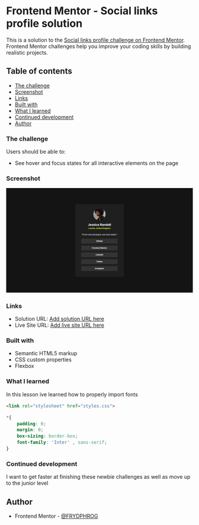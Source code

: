 # Frontend Mentor - Social links profile solution

This is a solution to the [Social links profile challenge on Frontend Mentor](https://www.frontendmentor.io/challenges/social-links-profile-UG32l9m6dQ). Frontend Mentor challenges help you improve your coding skills by building realistic projects. 

## Table of contents
  - [The challenge](#the-challenge)
  - [Screenshot](#screenshot)
  - [Links](#links)
  - [Built with](#built-with)
  - [What I learned](#what-i-learned)
  - [Continued development](#continued-development)
  - [Author](#author)

### The challenge

Users should be able to:

- See hover and focus states for all interactive elements on the page

### Screenshot

![](./design/Social%20Link%20Profile.png)

### Links

- Solution URL: [Add solution URL here](https://your-solution-url.com)
- Live Site URL: [Add live site URL here](https://your-live-site-url.com)

### Built with

- Semantic HTML5 markup
- CSS custom properties
- Flexbox


### What I learned

In this lesson ive learned how to properly import fonts 

```html
<link rel="stylesheet" href="styles.css">
```
```css
*{
    padding: 0;
    margin: 0;
    box-sizing: border-box;
    font-family: 'Inter' , sans-serif;
}
```

### Continued development

I  want to get faster at finishing these newbie challenges as well as move up to the junior level

## Author

- Frontend Mentor - [@FRYDPHROG](https://www.frontendmentor.io/profile/FRYDPHROG)




